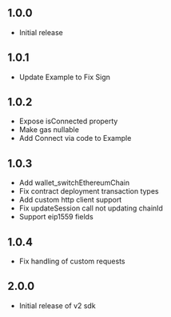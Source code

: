 ## 1.0.0

- Initial release

## 1.0.1

- Update Example to Fix Sign

## 1.0.2

- Expose isConnected property
- Make gas nullable
- Add Connect via code to Example

## 1.0.3

- Add wallet_switchEthereumChain
- Fix contract deployment transaction types
- Add custom http client support
- Fix updateSession call not updating chainId
- Support eip1559 fields

## 1.0.4

- Fix handling of custom requests

## 2.0.0

- Initial release of v2 sdk
